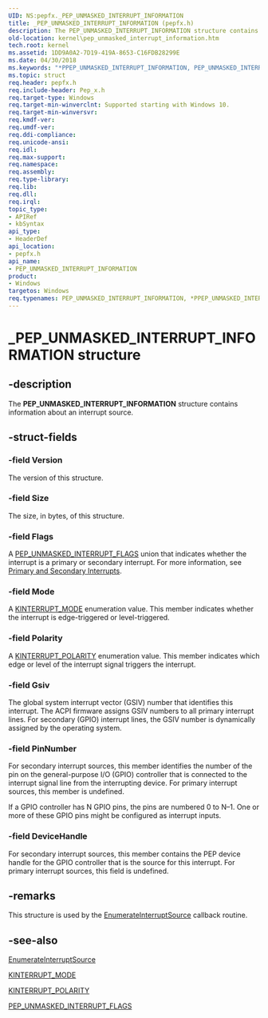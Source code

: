 ```yaml
---
UID: NS:pepfx._PEP_UNMASKED_INTERRUPT_INFORMATION
title: _PEP_UNMASKED_INTERRUPT_INFORMATION (pepfx.h)
description: The PEP_UNMASKED_INTERRUPT_INFORMATION structure contains information about an interrupt source.
old-location: kernel\pep_unmasked_interrupt_information.htm
tech.root: kernel
ms.assetid: 1DD9A0A2-7D19-419A-8653-C16FDB28299E
ms.date: 04/30/2018
ms.keywords: "*PPEP_UNMASKED_INTERRUPT_INFORMATION, PEP_UNMASKED_INTERRUPT_INFORMATION, PEP_UNMASKED_INTERRUPT_INFORMATION structure [Kernel-Mode Driver Architecture], PPEP_UNMASKED_INTERRUPT_INFORMATION, PPEP_UNMASKED_INTERRUPT_INFORMATION structure pointer [Kernel-Mode Driver Architecture], _PEP_UNMASKED_INTERRUPT_INFORMATION, kernel.pep_unmasked_interrupt_information, pepfx/PEP_UNMASKED_INTERRUPT_INFORMATION, pepfx/PPEP_UNMASKED_INTERRUPT_INFORMATION"
ms.topic: struct
req.header: pepfx.h
req.include-header: Pep_x.h
req.target-type: Windows
req.target-min-winverclnt: Supported starting with Windows 10.
req.target-min-winversvr: 
req.kmdf-ver: 
req.umdf-ver: 
req.ddi-compliance: 
req.unicode-ansi: 
req.idl: 
req.max-support: 
req.namespace: 
req.assembly: 
req.type-library: 
req.lib: 
req.dll: 
req.irql: 
topic_type:
- APIRef
- kbSyntax
api_type:
- HeaderDef
api_location:
- pepfx.h
api_name:
- PEP_UNMASKED_INTERRUPT_INFORMATION
product:
- Windows
targetos: Windows
req.typenames: PEP_UNMASKED_INTERRUPT_INFORMATION, *PPEP_UNMASKED_INTERRUPT_INFORMATION
---
```


# _PEP_UNMASKED_INTERRUPT_INFORMATION structure


## -description


The <b>PEP_UNMASKED_INTERRUPT_INFORMATION</b> structure contains information about an interrupt source.


## -struct-fields




### -field Version

The version of this structure.


### -field Size

The size, in bytes, of this structure.


### -field Flags

A <a href="https://docs.microsoft.com/windows-hardware/drivers/ddi/content/pepfx/ns-pepfx-_pep_unmasked_interrupt_flags">PEP_UNMASKED_INTERRUPT_FLAGS</a> union that indicates whether the interrupt is a primary or secondary interrupt. For more information, see <a href="https://docs.microsoft.com/windows-hardware/drivers/gpio/primary-and-secondary-interrupts">Primary and Secondary Interrupts</a>.


### -field Mode

A <a href="https://docs.microsoft.com/windows-hardware/drivers/ddi/content/wdm/ne-wdm-_kinterrupt_mode">KINTERRUPT_MODE</a> enumeration value. This member indicates whether the interrupt is edge-triggered or level-triggered.


### -field Polarity

A <a href="https://docs.microsoft.com/windows-hardware/drivers/ddi/content/wdm/ne-wdm-_kinterrupt_polarity">KINTERRUPT_POLARITY</a> enumeration value. This member indicates which edge or level of the interrupt signal triggers the interrupt.


### -field Gsiv

The global system interrupt vector (GSIV) number that identifies this interrupt. The ACPI firmware assigns GSIV numbers to all primary interrupt lines. For secondary (GPIO) interrupt lines, the GSIV number is dynamically assigned by the operating system.


### -field PinNumber

For secondary interrupt sources, this member identifies the number of the pin on the general-purpose I/O (GPIO) controller that is connected to the interrupt signal line from the interrupting device. For primary interrupt sources, this member is undefined.

If a GPIO controller has N GPIO pins, the pins are numbered 0 to N–1. One or more of these GPIO pins might be configured as interrupt inputs.


### -field DeviceHandle

For secondary interrupt sources, this member contains the PEP device handle for the GPIO controller that is the source for this interrupt. For primary interrupt sources, this field is undefined.


## -remarks



This structure is used by the <a href="https://docs.microsoft.com/windows-hardware/drivers/ddi/content/pepfx/nc-pepfx-ppo_enumerate_interrupt_source_callback">EnumerateInterruptSource</a> callback routine.




## -see-also




<a href="https://docs.microsoft.com/windows-hardware/drivers/ddi/content/pepfx/nc-pepfx-ppo_enumerate_interrupt_source_callback">EnumerateInterruptSource</a>



<a href="https://docs.microsoft.com/windows-hardware/drivers/ddi/content/wdm/ne-wdm-_kinterrupt_mode">KINTERRUPT_MODE</a>



<a href="https://docs.microsoft.com/windows-hardware/drivers/ddi/content/wdm/ne-wdm-_kinterrupt_polarity">KINTERRUPT_POLARITY</a>



<a href="https://docs.microsoft.com/windows-hardware/drivers/ddi/content/pepfx/ns-pepfx-_pep_unmasked_interrupt_flags">PEP_UNMASKED_INTERRUPT_FLAGS</a>
 

 

